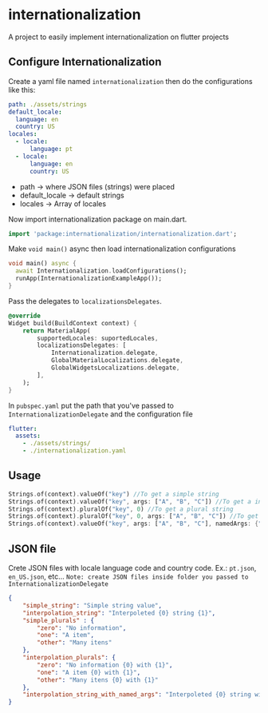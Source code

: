 # internationalization

A project to easily implement internationalization on flutter projects

## Configure Internationalization

Create a yaml file named `internationalization` then do the configurations like this:

``` yaml
path: ./assets/strings
default_locale:
  language: en
  country: US
locales:
  - locale:
      language: pt
  - locale:
      language: en
      country: US
```

- path -> where JSON files (strings) were placed
- default_locale -> default strings
- locales -> Array of locales

Now import internationalization package on main.dart.

``` dart
import 'package:internationalization/internationalization.dart';
```

Make `void main()` async then load internationalization configurations

``` dart
void main() async {
  await Internationalization.loadConfigurations();
  runApp(InternationalizationExampleApp());
}
```

Pass the delegates to `localizationsDelegates`.

``` dart
@override
Widget build(BuildContext context) {
    return MaterialApp(
        supportedLocales: suportedLocales,
        localizationsDelegates: [
            Internationalization.delegate,
            GlobalMaterialLocalizations.delegate,
            GlobalWidgetsLocalizations.delegate,
        ],
    );
}
```

In `pubspec.yaml` put the path that you've passed to `InternationalizationDelegate` and the configuration file

``` yaml
flutter:
  assets:
    - ./assets/strings/
    - ./internationalization.yaml
```

## Usage

``` dart
Strings.of(context).valueOf("key") //To get a simple string
Strings.of(context).valueOf("key", args: ["A", "B", "C"]) //To get a interpoled string
Strings.of(context).pluralOf("key", 0) //To get a plural string
Strings.of(context).pluralOf("key", 0, args: ["A", "B", "C"]) //To get a plural interpoled string
Strings.of(context).valueOf("key", args: ["A", "B", "C"], namedArgs: {"named_arg_key": "Named arg"}) //To get a interpoled name string
```

## JSON file

Crete JSON files with locale language code and country code. Ex.: `pt.json`, `en_US.json`, etc...
`Note: create JSON files inside folder you passed to InternationalizationDelegate`

``` json
{
    "simple_string": "Simple string value",
    "interpolation_string": "Interpoleted {0} string {1}",
    "simple_plurals" : {
        "zero": "No information",
        "one": "A item",
        "other": "Many itens"
    },
    "interpolation_plurals": {
        "zero": "No information {0} with {1}",
        "one": "A item {0} with {1}",
        "other": "Many itens {0} with {1}"
    },
    "interpolation_string_with_named_args": "Interpoleted {0} string with ::named_arg_key::"
}
```